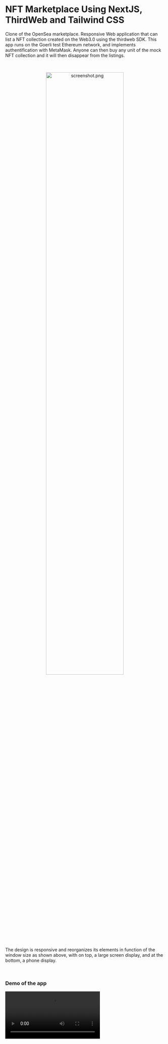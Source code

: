 # NFT Marketplace Using NextJS, ThirdWeb and Tailwind CSS

Clone of the OpenSea marketplace. Responsive Web application that can list a NFT collection created on the Web3.0 using the thirdweb SDK. This app runs on the Goerli test Ethereum network, and implements authentification with MetaMask. Anyone can then buy any unit of the mock NFT collection and it will then disappear from the listings.

<br/>

<p align='center'>
<img src='./assets/screenshot_NFT_fused.png' alt='screenshot.png' width='70%'/>
</p>

<br/>

The design is responsive and reorganizes its elements in function of the window size as shown above, with on top, a large screen display, and at the bottom, a phone display.

<br/>

### Demo of the app

<video src="https://user-images.githubusercontent.com/33026272/205791399-92d39f21-4edf-459d-9490-0256003c14b9.mp4">
</video>

